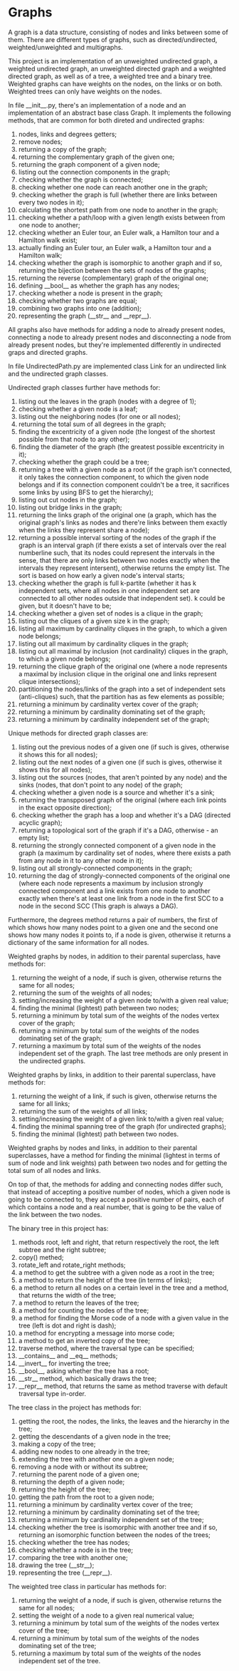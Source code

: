 # Graphs
A graph is a data structure, consisting of nodes and links between some of them. There are different types of graphs, such as directed/undirected, weighted/unweighted and multigraphs.

This project is an implementation of an unweighted undirected graph, a weighted undirected graph, an unweighted directed graph and a weighted directed graph, as well as of a tree, a weighted tree and a binary tree. Weighted graphs can have weights on the nodes, on the links or on both. Weighted trees can only have weights on the nodes.

In file \_\_init__.py, there's an implementation of a node and an implementation of an abstract base class Graph. It implements the following methods, that are common for both direted and undirected graphs:
1) nodes, links and degrees getters;
2) remove nodes;
3) returning a copy of the graph;
4) returning the complementary graph of the given one;
5) returning the graph component of a given node;
6) listing out the connection components in the graph;
7) checking whether the graph is connected;
8) checking whether one node can reach another one in the graph;
9) checking whether the graph is full (whether there are links between every two nodes in it);
10) calculating the shortest path from one node to another in the graph;
11) checking whether a path/loop with a given length exists between from one node to another;
12) checking whether an Euler tour, an Euler walk, a Hamilton tour and a Hamilton walk exist;
13) actually finding an Euler tour, an Euler walk, a Hamilton tour and a Hamilton walk;
14) checking whether the graph is isomorphic to another graph and if so, returning the bijection between the sets of nodes of the graphs;
15) returning the reverse (complementary) graph of the original one;
16) defining \_\_bool__ as whether the graph has any nodes;
17) checking whether a node is present in the graph;
18) checking whether two graphs are equal;
19) combining two graphs into one (addition);
20) representing the graph (\_\_str__ and \_\_repr__).

All graphs also have methods for adding a node to already present nodes, connecting a node to already present nodes and disconnecting a node from already present nodes, but they're implemented differently in undirected graps and directed graphs.

In file UndirectedPath.py are implemented class Link for an undirected link and the undirected graph classes.

Undirected graph classes further have methods for:
1) listing out the leaves in the graph (nodes with a degree of 1);
2) checking whether a given node is a leaf;
3) listing out the neighboring nodes (for one or all nodes);
4) returning the total sum of all degrees in the graph;
5) finding the excentricity of a given node (the longest of the shortest possible from that node to any other);
6) finding the diameter of the graph (the greatest possible excentricity in it);
7) checking whether the graph could be a tree;
8) returning a tree with a given node as a root (if the graph isn't connected, it only takes the connection component, to which the given node belongs and if its connection component couldn't be a tree, it sacrifices some links by using BFS to get the hierarchy);
9) listing out cut nodes in the graph;
10) listing out bridge links in the graph;
11) returning the links graph of the original one (a graph, which has the original graph's links as nodes and there're links between them exactly when the links they represent share a node);
12) returning a possible interval sorting of the nodes of the graph if the graph is an interval graph (if there exists a set of intervals over the real numberline such, that its nodes could represent the intervals in the sense, that there are only links between two nodes exactly when the intervals they represent intersent), otherwise returns the empty list. The sort is based on how early a given node's interval starts;
13) checking whether the graph is full k-partite (whether it has k independent sets, where all nodes in one independent set are connected to all other nodes outside that independent set). k could be given, but it doesn't have to be;
14) checking whether a given set of nodes is a clique in the graph;
15) listing out the cliques of a given size k in the graph;
16) listing all maximum by cardinality cliques in the graph, to which a given node belongs;
17) listing out all maximum by cardinality cliques in the graph;
18) listing out all maximal by inclusion (not cardinality) cliques in the graph, to which a given node belongs;
19) returning the clique graph of the original one (where a node represents a maximal by inclusion clique in the original one and links represent clique intersections);
20) partitioning the nodes/links of the graph into a set of independent sets (anti-cliques) such, that the partition has as few elements as possible;
21) returning a minimum by cardinality vertex cover of the graph;
22) returning a minimum by cardinality dominating set of the graph;
23) returning a minimum by cardinality independent set of the graph;

Unique methods for directed graph classes are:
1) listing out the previous nodes of a given one (if such is gives, otherwise it shows this for all nodes);
2) listing out the next nodes of a given one (if such is gives, otherwise it shows this for all nodes);
3) listing out the sources (nodes, that aren't pointed by any node) and the sinks (nodes, that don't point to any node) of the graph;
4) checking whether a given node is a source and whether it's a sink;
5) returning the transpposed graph of the original (where each link points in the exact opposite direction);
6) checking whether the graph has a loop and whether it's a DAG (directed acyclic graph);
7) returning a topological sort of the graph if it's a DAG, otherwise - an empty list;
8) returning the strongly connected component of a given node in the graph (a maximum by cardinality set of nodes, where there exists a path from any node in it to any other node in it);
9) listing out all strongly-connected components in the graph;
10) returning the dag of strongly-connected components of the original one (where each node represents a maximum by inclusion strongly connected component and a link exists from one node to another exactly when there's at least one link from a node in the first SCC to a node in the second SCC (This graph is always a DAG).

Furthermore, the degrees method returns a pair of numbers, the first of which shows how many nodes point to a given one and the second one shows how many nodes it points to, if a node is given, otherwise it returns a dictionary of the same information for all nodes.

Weighted graphs by nodes, in addition to their parental superclass, have methods for:
1) returning the weight of a node, if such is given, otherwise returns the same for all nodes;
2) returning the sum of the weights of all nodes;
3) setting/increasing the weight of a given node to/with a given real value;
4) finding the minimal (lightest) path between two nodes;
5) returning a minimum by total sum of the weights of the nodes vertex cover of the graph;
6) returning a minimum by total sum of the weights of the nodes dominating set of the graph;
7) returning a maximum by total sum of the weights of the nodes independent set of the graph.
The last tree methods are only present in the undirected graphs.

Weighted graphs by links, in addition to their parental superclass, have methods for:
1) returning the weight of a link, if such is given, otherwise returns the same for all links;
2) returning the sum of the weights of all links;
3) setting/increasing the weight of a given link to/with a given real value;
4) finding the minimal spanning tree of the graph (for undirected graphs);
5) finding the minimal (lightest) path between two nodes.

Weighted graphs by nodes and links, in addition to their parental superclasses, have a method for finding the minimal (lightest in terms of sum of node and link weights) path between two nodes and for getting the total sum of all nodes and links.

On top of that, the methods for adding and connecting nodes differ such, that instead of accepting a positive number of nodes, which a given node is going to be connected to, they accept a positive number of pairs, each of which contains a node and a real number, that is going to be the value of the link between the two nodes.

The binary tree in this project has:
1) methods root, left and right, that return respectively the root, the left subtree and the right subtree;
2) copy() methed;
3) rotate_left and rotate_right methods;
4) a method to get the subtree with a given node as a root in the tree;
5) a method to return the height of the tree (in terms of links);
6) a method to return all nodes on a certain level in the tree and a method, that returns the width of the tree;
7) a method to return the leaves of the tree;
8) a method for counting the nodes of the tree;
9) a method for finding the Morse code of a node with a given value in the tree (left is dot and right is dash);
10) a method for encrypting a message into morse code;
11) a method to get an inverted copy of the tree;
12) traverse method, where the traversal type can be specified;
13) \_\_contains__ and \_\_eq__ methods;
14) \_\_invert__ for inverting the tree;
15) \_\_bool__, asking whether the tree has a root;
16) \_\_str__ method, which basically draws the tree;
17) \_\_repr__ method, that returns the same as method traverse with default traversal type in-order.

The tree class in the project has methods for:
1) getting the root, the nodes, the links, the leaves and the hierarchy in the tree;
2) getting the descendants of a given node in the tree;
3) making a copy of the tree;
4) adding new nodes to one already in the tree;
5) extending the tree with another one on a given node;
6) removing a node with or without its subtree;
7) returning the parent node of a given one;
8) returning the depth of a given node;
9) returning the height of the tree;
10) getting the path from the root to a given node;
11) returning a minimum by cardinality vertex cover of the tree;
12) returning a minimum by cardinality dominating set of the tree;
13) returning a minimum by cardinality independent set of the tree;
14) checking whether the tree is isomorphic with another tree and if so, returning an isomorphic function between the nodes of the trees;
15) checking whether the tree has nodes;
16) checking whether a node is in the tree;
17) comparing the tree with another one;
18) drawing the tree (\_\_str__);
19) representing the tree (\_\_repr__).

The weighted tree class in particular has methods for:
1) returning the weight of a node, if such is given, otherwise returns the same for all nodes;
2) setting the weight of a node to a given real numerical value;
3) returning a minimum by total sum of the weights of the nodes vertex cover of the tree;
4) returning a minimum by total sum of the weights of the nodes dominating set of the tree;
5) returning a maximum by total sum of the weights of the nodes independent set of the tree.
